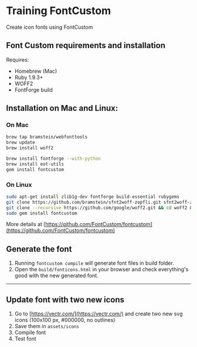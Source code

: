 # Training FontCustom
Create icon fonts using FontCustom

## Font Custom requirements and installation
Requires:
* Homebrew (Mac)
* Ruby 1.9.3+
* WOFF2
* FontForge build

## Installation on Mac and Linux:
### On Mac
```sh
brew tap bramstein/webfonttools
brew update
brew install woff2

brew install fontforge --with-python
brew install eot-utils
gem install fontcustom
```

### On Linux
```sh
sudo apt-get install zlib1g-dev fontforge build-essential rubygems
git clone https://github.com/bramstein/sfnt2woff-zopfli.git sfnt2woff-zopfli && cd sfnt2woff-zopfli && make && sudo mv sfnt2woff-zopfli /usr/local/bin/sfnt2woff
git clone --recursive https://github.com/google/woff2.git && cd woff2 && make clean all && sudo mv woff2_compress /usr/local/bin/ && sudo mv woff2_decompress /usr/local/bin/
sudo gem install fontcustom
```
More details at [https://github.com/FontCustom/fontcustom](https://github.com/FontCustom/fontcustom)

## Generate the font
1. Running `fontcustom compile` will generate font files in build folder.
2. Open the `build/fonticons.html` in your browser and check everything's good with the new generated font.

-------------------------------

## Update font with two new icons
1. Go to [https://vectr.com/](https://vectr.com/) and create two new svg icons (100x100 px, #000000, no outlines)
2. Save them in `assets/icons`
3. Compile font
4. Test font
